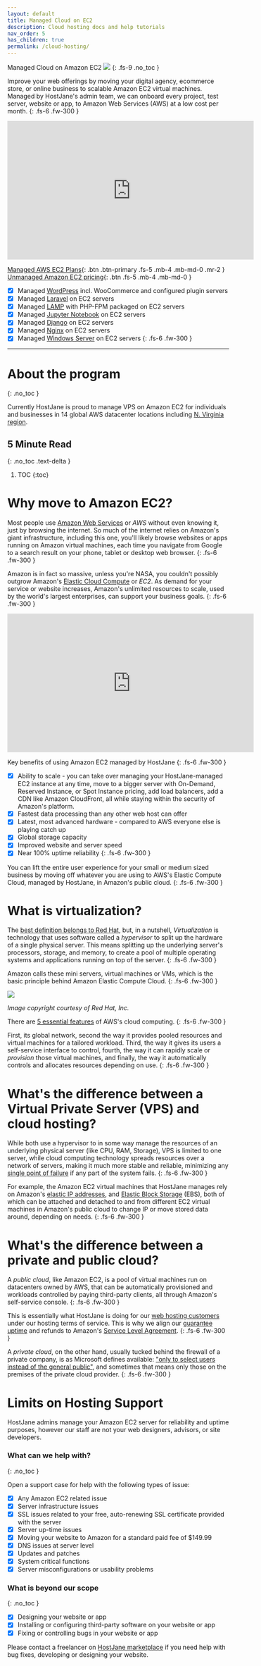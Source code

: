 ```yaml
---
layout: default
title: Managed Cloud on EC2
description: Cloud hosting docs and help tutorials
nav_order: 5
has_children: true
permalink: /cloud-hosting/
---
```


Managed Cloud on Amazon EC2 ![](/assets/wave.svg)
{: .fs-9 .no_toc }

Improve your web offerings by moving your digital agency, ecommerce store, or online business to scalable Amazon EC2 virtual machines. Managed by HostJane's admin team, we can onboard every project, test server, website or app, to Amazon Web Services (AWS) at a low cost per month.
{: .fs-6 .fw-300 }

<iframe width="560" height="315" src="https://www.youtube.com/embed/q6WlzHLxNKI" title="YouTube video player" frameborder="0" allow="accelerometer; autoplay; clipboard-write; encrypted-media; gyroscope; picture-in-picture" allowfullscreen></iframe>

[Managed AWS EC2 Plans](https://cloud.hostjane.com/vps/?appType=0&app=0){: .btn .btn-primary .fs-5 .mb-4 .mb-md-0 .mr-2 } [Unmanaged Amazon EC2 pricing](https://aws.amazon.com/ec2/pricing/on-demand/){: .btn .fs-5 .mb-4 .mb-md-0 }

- [x] Managed [WordPress](/wordpress-hosting/) incl. WooCommerce and configured plugin servers
- [x] Managed [Laravel](/cloud-hosting/laravel/) on EC2 servers
- [x] Managed [LAMP](/cloud-hosting/lamp-php/) with PHP-FPM packaged on EC2 servers
- [x] Managed [Jupyter Notebook](/cloud-hosting/jupyter-notebook/) on EC2 servers
- [x] Managed [Django](/cloud-hosting/django/) on EC2 servers
- [x] Managed [Nginx](/cloud-hosting/nginx/) on EC2 servers
- [x] Managed [Windows Server](/cloud-hosting/windows-hosting/) on EC2 servers
{: .fs-6 .fw-300 }

---

# About the program
{: .no_toc }

<span class="blue">Currently HostJane is proud to manage VPS on Amazon EC2 for individuals and businesses in 14 global AWS datacenter locations including [N. Virginia region](https://www.aboutamazon.com/news/aws/aws-commitment-to-virginia).</span>

## 5 Minute Read
{: .no_toc .text-delta }

1. TOC
{:toc}

# Why move to Amazon EC2?

Most people use [Amazon Web Services](https://aws.amazon.com/) or *AWS* without even knowing it, just by browsing the internet. So much of the internet relies on Amazon's giant infrastructure, including this one, you'll likely browse websites or apps running on Amazon virtual machines, each time you navigate from Google to a search result on your phone, tablet or desktop web browser.
{: .fs-6 .fw-300 }

Amazon is in fact so massive, unless you're NASA, you couldn't possibly outgrow Amazon's [Elastic Cloud Compute](https://aws.amazon.com/ec2/) or *EC2*. As demand for your service or website increases, Amazon's unlimited resources to scale, used by the world's largest enterprises, can support your business goals.
{: .fs-6 .fw-300 }

<iframe width="560" height="315" src="https://www.youtube.com/embed/iHX-jtKIVNA" title="YouTube video player" frameborder="0" allow="accelerometer; autoplay; clipboard-write; encrypted-media; gyroscope; picture-in-picture" allowfullscreen></iframe>

<span class="green">Key benefits of using Amazon EC2 managed by HostJane</span>
{: .fs-6 .fw-300 }

- [x] Ability to scale - you can take over managing your HostJane-managed EC2 instance at any time, move to a bigger server with On-Demand, Reserved Instance, or Spot Instance pricing, add load balancers, add a CDN like Amazon CloudFront, all while staying within the security of Amazon's platform. 
- [x] Fastest data processing than any other web host can offer
- [x] Latest, most advanced hardware - compared to AWS everyone else is playing catch up
- [x] Global storage capacity
- [x] Improved website and server speed
- [x] Near 100% uptime reliability 
{: .fs-6 .fw-300 }

You can lift the entire user experience for your small or medium sized business by moving off whatever you are using to AWS's Elastic Compute Cloud, managed by HostJane, in Amazon's public cloud.
 {: .fs-6 .fw-300 }

# What is virtualization?

The [best definition belongs to Red Hat](https://www.redhat.com/en/topics/virtualization/what-is-virtualization), but, in a nutshell, *Virtualization* is technology that uses software called a *hypervisor* to split up the hardware of a single physical server. This means splitting up the underlying server's processors, storage, and memory, to create a pool of multiple operating systems and applications running on top of the server. 
 {: .fs-6 .fw-300 }

<span class="orange">Amazon calls these mini servers, virtual machines or VMs, which is the basic principle behind Amazon Elastic Compute Cloud.</span>
 {: .fs-6 .fw-300 }

![](/assets/virtualization.png)

*Image copyright courtesy of Red Hat, Inc.*

There are [5 essential features](https://nvlpubs.nist.gov/nistpubs/legacy/sp/nistspecialpublication800-145.pdf) of AWS's cloud computing.
 {: .fs-6 .fw-300 }

First, its global network, second the way it provides pooled resources and virtual machines for a tailored workload. Third, the way it gives its users a self-service interface to control, fourth, the way it can rapidly scale or *provision* those virtual machines, and finally, the way it automatically controls and allocates resources depending on use.
 {: .fs-6 .fw-300 }

# What's the difference between a Virtual Private Server (VPS) and cloud hosting?

While both use a hypervisor to in some way manage the resources of an underlying physical server (like CPU, RAM, Storage), VPS is limited to one server, while cloud computing technology spreads resources over a network of servers, making it much more stable and reliable, minimizing any [single point of failure](https://docs.aws.amazon.com/whitepapers/latest/real-time-communication-on-aws/high-availability-and-scalability-on-aws.html) if any part of the system fails.
 {: .fs-6 .fw-300 }

For example, the Amazon EC2 virtual machines that HostJane manages rely on Amazon's [elastic IP addresses](https://docs.aws.amazon.com/AWSEC2/latest/UserGuide/elastic-ip-addresses-eip.html), and [Elastic Block Storage](https://docs.aws.amazon.com/AWSEC2/latest/UserGuide/storage_ebs.html) (EBS), both of which can be attached and detached to and from different EC2 virtual machines in Amazon's public cloud to change IP or move stored data around, depending on needs.
 {: .fs-6 .fw-300 }

# What's the difference between a private and public cloud?

A *public cloud*, like Amazon EC2, is a pool of virtual machines run on datacenters owned by AWS, that can be automatically provisioned and workloads controlled by paying third-party clients, all through Amazon's self-service console.
 {: .fs-6 .fw-300 }

<span class="blue">This is essentially what HostJane is doing for our [web hosting customers](https://cloud.hostjane.com) under our hosting terms of service. This is why we align our [guarantee uptime](https://www.hostjane.com/legal/sla/) and refunds to Amazon's [Service Level Agreement](https://aws.amazon.com/legal/service-level-agreements/).</span>
{: .fs-6 .fw-300 }

A *private cloud*, on the other hand, usually tucked behind the firewall of a private company, is as Microsoft defines available: ["only to select users instead of the general public"](https://azure.microsoft.com/en-au/resources/cloud-computing-dictionary/what-is-a-private-cloud), and sometimes that means only those on the premises of the private cloud provider.
{: .fs-6 .fw-300 }

#  Limits on Hosting Support

HostJane admins manage your Amazon EC2 server for reliability and uptime purposes, however our staff are not your web designers, advisors, or site developers.

### What can we help with?
{: .no_toc }

Open a support case for help with the following types of issue:

- [x] Any Amazon EC2 related issue
- [x] Server infrastructure issues
- [x] SSL issues related to your free, auto-renewing SSL certificate provided with the server
- [x] Server up-time issues
- [x] Moving your website to Amazon for a standard paid fee of $149.99
- [x] DNS issues at server level
- [x] Updates and patches
- [x] System critical functions
- [x] Server misconfigurations or usability problems

### What is beyond our scope
{: .no_toc }

- [x] Designing your website or app
- [x] Installing or configuring third-party software on your website or app
- [x] Fixing or controlling bugs in your website or app

<span class="purple">Please contact a freelancer on [HostJane marketplace](https://www.hostjane.com/marketplace) if you need help with bug fixes, developing or designing your website.</span>
